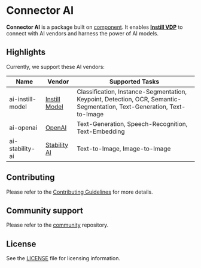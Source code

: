 # Connector AI

**Connector AI** is a package built on [component](https://github.com/instill-ai/component). It enables [**Instill VDP**](https://github.com/instill-ai/vdp) to connect with AI vendors and harness the power of AI models.

## Highlights
Currently, we support these AI vendors:

| Name           | Vendor        | Supported Tasks |
|----------------|---------------|-----------------|
| ai-instill-model | [Instill Model](https://instill.tech/) |  Classification, Instance-Segmentation, Keypoint, Detection, OCR, Semantic-Segmentation, Text-Generation, Text-to-Image|
| ai-openai      | [OpenAI](https://openai.com) | Text-Generation, Speech-Recognition, Text-Embedding
| ai-stability-ai | [Stability AI](https://stability.ai/) | Text-to-Image, Image-to-Image |

## Contributing

Please refer to the [Contributing Guidelines](./.github/CONTRIBUTING.md) for more details.

## Community support

Please refer to the [community](https://github.com/instill-ai/community) repository.

## License

See the [LICENSE](./LICENSE) file for licensing information.
